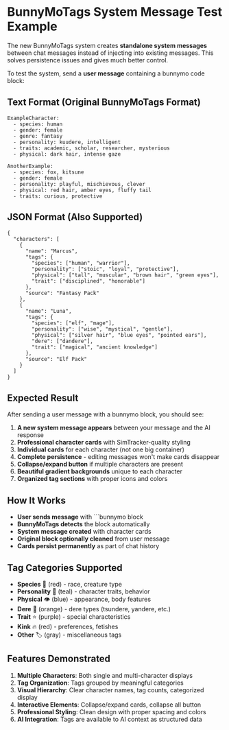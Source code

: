 # BunnyMoTags System Message Test Example

The new BunnyMoTags system creates **standalone system messages** between chat messages instead of injecting into existing messages. This solves persistence issues and gives much better control.

To test the system, send a **user message** containing a bunnymo code block:

## Text Format (Original BunnyMoTags Format)
```bunnymo
ExampleCharacter:
  - species: human
  - gender: female
  - genre: fantasy
  - personality: kuudere, intelligent
  - traits: academic, scholar, researcher, mysterious
  - physical: dark hair, intense gaze

AnotherExample:
  - species: fox, kitsune
  - gender: female
  - personality: playful, mischievous, clever
  - physical: red hair, amber eyes, fluffy tail
  - traits: curious, protective
```

## JSON Format (Also Supported)
```bunnymo
{
  "characters": [
    {
      "name": "Marcus",
      "tags": {
        "species": ["human", "warrior"],
        "personality": ["stoic", "loyal", "protective"],
        "physical": ["tall", "muscular", "brown hair", "green eyes"],
        "trait": ["disciplined", "honorable"]
      },
      "source": "Fantasy Pack"
    },
    {
      "name": "Luna",
      "tags": {
        "species": ["elf", "mage"],
        "personality": ["wise", "mystical", "gentle"],
        "physical": ["silver hair", "blue eyes", "pointed ears"],
        "dere": ["dandere"],
        "trait": ["magical", "ancient knowledge"]
      },
      "source": "Elf Pack"
    }
  ]
}
```

## Expected Result
After sending a user message with a bunnymo block, you should see:

1. **A new system message appears** between your message and the AI response
2. **Professional character cards** with SimTracker-quality styling
3. **Individual cards** for each character (not one big container)
4. **Complete persistence** - editing messages won't make cards disappear
5. **Collapse/expand button** if multiple characters are present
6. **Beautiful gradient backgrounds** unique to each character
7. **Organized tag sections** with proper icons and colors

## How It Works
- **User sends message** with ```bunnymo block
- **BunnyMoTags detects** the block automatically
- **System message created** with character cards
- **Original block optionally cleaned** from user message
- **Cards persist permanently** as part of chat history

## Tag Categories Supported
- **Species** 🧬 (red) - race, creature type
- **Personality** 💭 (teal) - character traits, behavior
- **Physical** 👁️ (blue) - appearance, body features  
- **Dere** 💖 (orange) - dere types (tsundere, yandere, etc.)
- **Trait** ⭐ (purple) - special characteristics
- **Kink** 🔥 (red) - preferences, fetishes
- **Other** 🏷️ (gray) - miscellaneous tags

## Features Demonstrated
1. **Multiple Characters**: Both single and multi-character displays
2. **Tag Organization**: Tags grouped by meaningful categories
3. **Visual Hierarchy**: Clear character names, tag counts, categorized display
4. **Interactive Elements**: Collapse/expand cards, collapse all button
5. **Professional Styling**: Clean design with proper spacing and colors
6. **AI Integration**: Tags are available to AI context as structured data